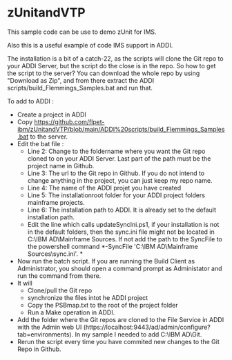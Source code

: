 # zUnitandVTP
This sample code can be use to demo zUnit for IMS.

Also this is a useful example of code IMS support in ADDI.

The installation is a bit of a catch-22, as the scripts will clone the Git repo to your ADDI Server, but the script do the close is in the repo. So how to get the script to the server? You can download the whole repo by using "Download as Zip", and from there extract the ADDI scripts/build_Flemmings_Samples.bat and run that. 

To add to ADDI :
- Create a project in ADDI
- Copy https://github.com/flpet-ibm/zUnitandVTP/blob/main/ADDI%20scripts/build_Flemmings_Samples.bat to the server. 
- Edit the bat file :
  - Line 2: Change to the foldername where you want the Git repo cloned to on your ADDI Server. Last part of the path must be the project name in Github.
  - Line 3: The url to the Git repo in Github. If you do not intend to change anything in the project, you can just keep my repo name.
  - Line 4: The name of the ADDI projet you have created
  - Line 5: The installationroot folder for your ADDI project folders mainframe projects.
  - Line 6: The installation path to ADDI. It is already set to the default installation path.
  - Edit the line which calls updateSyncIni.ps1, if your installation is not in the default folders, then the sync.ini file might not be located in C:\IBM AD\Mainframe Sources. If not add the path to the SyncFile to the powershell command *-SyncFile 'C:\IBM AD\Mainframe Sources\sync.ini'. *
- Now run the batch script. If you are running the Build Client as Administrator, you should open a command prompt as Administator and run the command from there.
- It will
  - Clone/pull the Git repo
  - synchronize the files intot he ADDI project
  - Copy the PSBmap.txt to the root of the project folder
  - Run a Make operation in ADDI.
- Add the folder where the Git repos are cloned to the File Service in ADDI with the  Admin web UI (https://localhost:9443/ad/admin/configure?tab=environments). In my sample I needed to add C:\IBM AD\Git.
- Rerun the script every time you have commited new changes to the Git Repo in Github.
